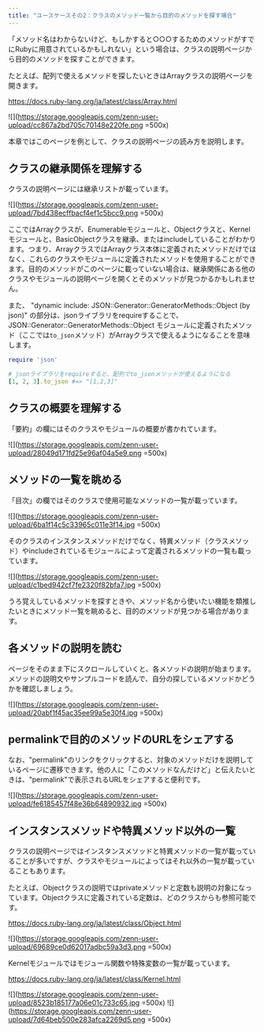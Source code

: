 ```yaml
---
title: "ユースケースその2：クラスのメソッド一覧から目的のメソッドを探す場合"
---
```


「メソッド名はわからないけど、もしかすると○○○するためのメソッドがすでにRubyに用意されているかもしれない」という場合は、クラスの説明ページから目的のメソッドを探すことができます。

たとえば、配列で使えるメソッドを探したいときはArrayクラスの説明ページを開きます。

https://docs.ruby-lang.org/ja/latest/class/Array.html

![](https://storage.googleapis.com/zenn-user-upload/cc867a2bd705c70148e220fe.png =500x)

本章ではこのページを例として、クラスの説明ページの読み方を説明します。

## クラスの継承関係を理解する

クラスの説明ページには継承リストが載っています。

![](https://storage.googleapis.com/zenn-user-upload/7bd438ecffbacf4ef1c5bcc9.png =500x)

ここではArrayクラスが、Enumerableモジュールと、Objectクラスと、Kernelモジュールと、BasicObjectクラスを継承、またはincludeしていることがわかります。つまり、ArrayクラスではArrayクラス本体に定義されたメソッドだけではなく、これらのクラスやモジュールに定義されたメソッドを使用することができます。目的のメソッドがこのページに載っていない場合は、継承関係にある他のクラスやモジュールの説明ページを開くとそのメソッドが見つかるかもしれません。

また、 "dynamic include: JSON::Generator::GeneratorMethods::Object (by json)" の部分は、jsonライブラリをrequireすることで、  JSON::Generator::GeneratorMethods::Object モジュールに定義されたメソッド（ここでは`to_json`メソッド）がArrayクラスで使えるようになることを意味します。

```ruby 
require 'json'

# jsonライブラリをrequireすると、配列でto_jsonメソッドが使えるようになる
[1, 2, 3].to_json #=> "[1,2,3]"
```

## クラスの概要を理解する

「要約」の欄にはそのクラスやモジュールの概要が書かれています。

![](https://storage.googleapis.com/zenn-user-upload/28049d171fd25e96af04a5e9.png =500x)

## メソッドの一覧を眺める

「目次」の欄ではそのクラスで使用可能なメソッドの一覧が載っています。

![](https://storage.googleapis.com/zenn-user-upload/6ba1f14c5c33965c011e3f14.jpg =500x)

そのクラスのインスタンスメソッドだけでなく、特異メソッド（クラスメソッド）やincludeされているモジュールによって定義されるメソッドの一覧も載っています。

![](https://storage.googleapis.com/zenn-user-upload/c1bed942cf7fe2320f82bfa7.jpg =500x)

うろ覚えしているメソッドを探すときや、メソッド名から使いたい機能を類推したいときにメソッド一覧を眺めると、目的のメソッドが見つかる場合があります。

## 各メソッドの説明を読む

ページをそのまま下にスクロールしていくと、各メソッドの説明が始まります。メソッドの説明文やサンプルコードを読んで、自分の探しているメソッドかどうかを確認しましょう。

![](https://storage.googleapis.com/zenn-user-upload/20abf1f45ac35ee99a5e30f4.jpg =500x)

## permalinkで目的のメソッドのURLをシェアする

なお、"permalink"のリンクをクリックすると、対象のメソッドだけを説明しているページに遷移できます。他の人に「このメソッドなんだけど」と伝えたいときは、"permalink"で表示されるURLをシェアすると便利です。

![](https://storage.googleapis.com/zenn-user-upload/fe6185457f48e36b64890932.jpg =500x)

## インスタンスメソッドや特異メソッド以外の一覧

クラスの説明ページではインスタンスメソッドと特異メソッドの一覧が載っていることが多いですが、クラスやモジュールによってはそれ以外の一覧が載っていることもあります。

たとえば、Objectクラスの説明ではprivateメソッドと定数も説明の対象になっています。Objectクラスに定義されている定数は、どのクラスからも参照可能です。

https://docs.ruby-lang.org/ja/latest/class/Object.html

![](https://storage.googleapis.com/zenn-user-upload/69689ce0d62017adbc59a3d3.png =500x)

Kernelモジュールではモジュール関数や特殊変数の一覧が載っています。

https://docs.ruby-lang.org/ja/latest/class/Kernel.html

![](https://storage.googleapis.com/zenn-user-upload/8523b185177a06e01c733c65.jpg =500x)
![](https://storage.googleapis.com/zenn-user-upload/7d64beb500e283afca2269d5.png =500x)
